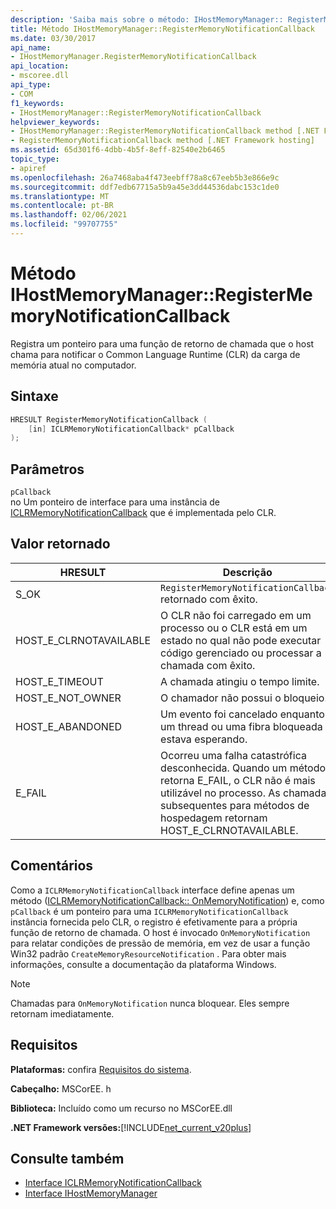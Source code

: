 ```yaml
---
description: 'Saiba mais sobre o método: IHostMemoryManager:: RegisterMemoryNotificationCallback'
title: Método IHostMemoryManager::RegisterMemoryNotificationCallback
ms.date: 03/30/2017
api_name:
- IHostMemoryManager.RegisterMemoryNotificationCallback
api_location:
- mscoree.dll
api_type:
- COM
f1_keywords:
- IHostMemoryManager::RegisterMemoryNotificationCallback
helpviewer_keywords:
- IHostMemoryManager::RegisterMemoryNotificationCallback method [.NET Framework hosting]
- RegisterMemoryNotificationCallback method [.NET Framework hosting]
ms.assetid: 65d301f6-4dbb-4b5f-8eff-82540e2b6465
topic_type:
- apiref
ms.openlocfilehash: 26a7468aba4f473eebff78a8c67eeb5b3e866e9c
ms.sourcegitcommit: ddf7edb67715a5b9a45e3dd44536dabc153c1de0
ms.translationtype: MT
ms.contentlocale: pt-BR
ms.lasthandoff: 02/06/2021
ms.locfileid: "99707755"
---
```

# <a name="ihostmemorymanagerregistermemorynotificationcallback-method"></a>Método IHostMemoryManager::RegisterMemoryNotificationCallback

Registra um ponteiro para uma função de retorno de chamada que o host chama para notificar o Common Language Runtime (CLR) da carga de memória atual no computador.  
  
## <a name="syntax"></a>Sintaxe  
  
```cpp  
HRESULT RegisterMemoryNotificationCallback (  
    [in] ICLRMemoryNotificationCallback* pCallback  
);  
```  
  
## <a name="parameters"></a>Parâmetros  

 `pCallback`  
 no Um ponteiro de interface para uma instância de [ICLRMemoryNotificationCallback](iclrmemorynotificationcallback-interface.md) que é implementada pelo CLR.  
  
## <a name="return-value"></a>Valor retornado  
  
|HRESULT|Descrição|  
|-------------|-----------------|  
|S_OK|`RegisterMemoryNotificationCallback` retornado com êxito.|  
|HOST_E_CLRNOTAVAILABLE|O CLR não foi carregado em um processo ou o CLR está em um estado no qual não pode executar código gerenciado ou processar a chamada com êxito.|  
|HOST_E_TIMEOUT|A chamada atingiu o tempo limite.|  
|HOST_E_NOT_OWNER|O chamador não possui o bloqueio.|  
|HOST_E_ABANDONED|Um evento foi cancelado enquanto um thread ou uma fibra bloqueada estava esperando.|  
|E_FAIL|Ocorreu uma falha catastrófica desconhecida. Quando um método retorna E_FAIL, o CLR não é mais utilizável no processo. As chamadas subsequentes para métodos de hospedagem retornam HOST_E_CLRNOTAVAILABLE.|  
  
## <a name="remarks"></a>Comentários  

 Como a `ICLRMemoryNotificationCallback` interface define apenas um método ([ICLRMemoryNotificationCallback:: OnMemoryNotification](iclrmemorynotificationcallback-onmemorynotification-method.md)) e, como `pCallback` é um ponteiro para uma `ICLRMemoryNotificationCallback` instância fornecida pelo CLR, o registro é efetivamente para a própria função de retorno de chamada. O host é invocado `OnMemoryNotification` para relatar condições de pressão de memória, em vez de usar a função Win32 padrão `CreateMemoryResourceNotification` . Para obter mais informações, consulte a documentação da plataforma Windows.  
  
> [!NOTE]
> Chamadas para `OnMemoryNotification` nunca bloquear. Eles sempre retornam imediatamente.  
  
## <a name="requirements"></a>Requisitos  

 **Plataformas:** confira [Requisitos do sistema](../../get-started/system-requirements.md).  
  
 **Cabeçalho:** MSCorEE. h  
  
 **Biblioteca:** Incluído como um recurso no MSCorEE.dll  
  
 **.NET Framework versões:**[!INCLUDE[net_current_v20plus](../../../../includes/net-current-v20plus-md.md)]  
  
## <a name="see-also"></a>Consulte também

- [Interface ICLRMemoryNotificationCallback](iclrmemorynotificationcallback-interface.md)
- [Interface IHostMemoryManager](ihostmemorymanager-interface.md)
